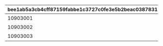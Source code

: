|bee1ab5a3cb4cff87159fabbe1c3727c0fe3e5b2beac0387831715d092afd499|dcd845e8fa7074280ece24662132b8e6d2ffa82ba8717f560869f97558d7cdad|6d18501aa156909e4bad4ce496a5f3a1493862b0fe519e17c2812bd3c89b8cf1|05cb031242176f8b7ba83010e21294373faf7abddec740a27198863b5ff0aa7b|
| --- | --- | --- | --- |
|10903001|アーカイブを30%（369問）解放しよう|1|369|
|10903002|アーカイブを60%（738問）解放しよう|2|738|
|10903003|アーカイブを100%（1229問）解放しよう|3|1229|